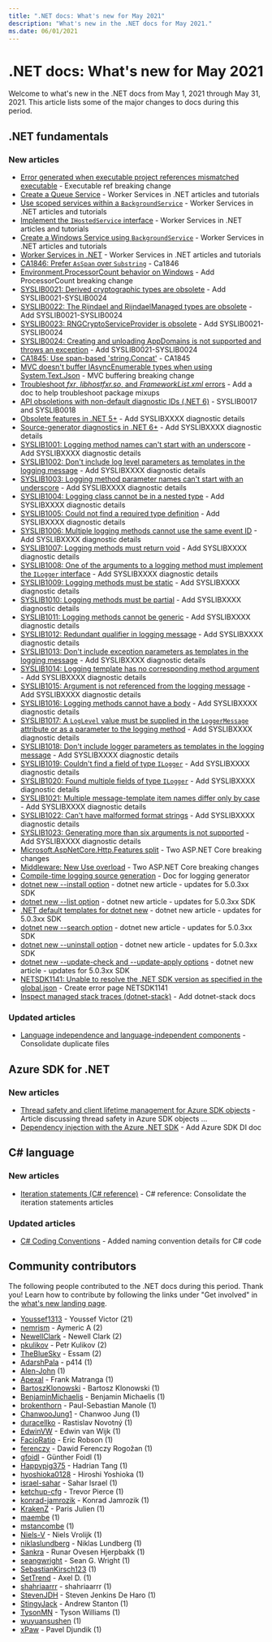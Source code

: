 ```yaml
---
title: ".NET docs: What's new for May 2021"
description: "What's new in the .NET docs for May 2021."
ms.date: 06/01/2021
---
```


# .NET docs: What's new for May 2021

Welcome to what's new in the .NET docs from May 1, 2021 through May 31, 2021. This article lists some of the major changes to docs during this period.

## .NET fundamentals

### New articles

- [Error generated when executable project references mismatched executable](../core/compatibility/sdk/5.0/referencing-executable-generates-error.md) - Executable ref breaking change
- [Create a Queue Service](../core/extensions/queue-service.md) - Worker Services in .NET articles and tutorials
- [Use scoped services within a `BackgroundService`](../core/extensions/scoped-service.md) - Worker Services in .NET articles and tutorials
- [Implement the `IHostedService` interface](../core/extensions/timer-service.md) - Worker Services in .NET articles and tutorials
- [Create a Windows Service using `BackgroundService`](../core/extensions/windows-service.md) - Worker Services in .NET articles and tutorials
- [Worker Services in .NET](../core/extensions/workers.md) - Worker Services in .NET articles and tutorials
- [CA1846: Prefer `AsSpan` over `Substring`](../fundamentals/code-analysis/quality-rules/ca1846.md) - Ca1846
- [Environment.ProcessorCount behavior on Windows](../core/compatibility/core-libraries/6.0/environment-processorcount-on-windows.md) - Add ProcessorCount breaking change
- [SYSLIB0021: Derived cryptographic types are obsolete](../fundamentals/syslib-diagnostics/syslib0021.md) - Add SYSLIB0021-SYSLIB0024
- [SYSLIB0022: The Rijndael and RijndaelManaged types are obsolete](../fundamentals/syslib-diagnostics/syslib0022.md) - Add SYSLIB0021-SYSLIB0024
- [SYSLIB0023: RNGCryptoServiceProvider is obsolete](../fundamentals/syslib-diagnostics/syslib0023.md) - Add SYSLIB0021-SYSLIB0024
- [SYSLIB0024: Creating and unloading AppDomains is not supported and throws an exception](../fundamentals/syslib-diagnostics/syslib0024.md) - Add SYSLIB0021-SYSLIB0024
- [CA1845: Use span-based 'string.Concat'](../fundamentals/code-analysis/quality-rules/ca1845.md) - CA1845
- [MVC doesn't buffer IAsyncEnumerable types when using System.Text.Json](../core/compatibility/aspnet-core/6.0/iasyncenumerable-not-buffered-by-mvc.md) - MVC buffering breaking change
- [Troubleshoot _fxr_, _libhostfxr.so_, and _FrameworkList.xml_ errors](../core/install/linux-package-mixup.md) - Add a doc to help troubleshoot package mixups
- [API obsoletions with non-default diagnostic IDs (.NET 6)](../core/compatibility/core-libraries/6.0/obsolete-apis-with-custom-diagnostics.md) - SYSLIB0017 and SYSLIB0018
- [Obsolete features in .NET 5+](../fundamentals/syslib-diagnostics/obsoletions-overview.md) - Add SYSLIBXXXX diagnostic details
- [Source-generator diagnostics in .NET 6+](../fundamentals/syslib-diagnostics/source-generator-overview.md) - Add SYSLIBXXXX diagnostic details
- [SYSLIB1001: Logging method names can't start with an underscore](../fundamentals/syslib-diagnostics/syslib1001.md) - Add SYSLIBXXXX diagnostic details
- [SYSLIB1002: Don't include log level parameters as templates in the logging message](../fundamentals/syslib-diagnostics/syslib1002.md) - Add SYSLIBXXXX diagnostic details
- [SYSLIB1003: Logging method parameter names can't start with an underscore](../fundamentals/syslib-diagnostics/syslib1003.md) - Add SYSLIBXXXX diagnostic details
- [SYSLIB1004: Logging class cannot be in a nested type](../fundamentals/syslib-diagnostics/syslib1004.md) - Add SYSLIBXXXX diagnostic details
- [SYSLIB1005: Could not find a required type definition](../fundamentals/syslib-diagnostics/syslib1005.md) - Add SYSLIBXXXX diagnostic details
- [SYSLIB1006: Multiple logging methods cannot use the same event ID](../fundamentals/syslib-diagnostics/syslib1006.md) - Add SYSLIBXXXX diagnostic details
- [SYSLIB1007: Logging methods must return void](../fundamentals/syslib-diagnostics/syslib1007.md) - Add SYSLIBXXXX diagnostic details
- [SYSLIB1008: One of the arguments to a logging method must implement the `ILogger` interface](../fundamentals/syslib-diagnostics/syslib1008.md) - Add SYSLIBXXXX diagnostic details
- [SYSLIB1009: Logging methods must be static](../fundamentals/syslib-diagnostics/syslib1009.md) - Add SYSLIBXXXX diagnostic details
- [SYSLIB1010: Logging methods must be partial](../fundamentals/syslib-diagnostics/syslib1010.md) - Add SYSLIBXXXX diagnostic details
- [SYSLIB1011: Logging methods cannot be generic](../fundamentals/syslib-diagnostics/syslib1011.md) - Add SYSLIBXXXX diagnostic details
- [SYSLIB1012: Redundant qualifier in logging message](../fundamentals/syslib-diagnostics/syslib1012.md) - Add SYSLIBXXXX diagnostic details
- [SYSLIB1013: Don't include exception parameters as templates in the logging message](../fundamentals/syslib-diagnostics/syslib1013.md) - Add SYSLIBXXXX diagnostic details
- [SYSLIB1014: Logging template has no corresponding method argument](../fundamentals/syslib-diagnostics/syslib1014.md) - Add SYSLIBXXXX diagnostic details
- [SYSLIB1015: Argument is not referenced from the logging message](../fundamentals/syslib-diagnostics/syslib1015.md) - Add SYSLIBXXXX diagnostic details
- [SYSLIB1016: Logging methods cannot have a body](../fundamentals/syslib-diagnostics/syslib1016.md) - Add SYSLIBXXXX diagnostic details
- [SYSLIB1017: A `LogLevel` value must be supplied in the `LoggerMessage` attribute or as a parameter to the logging method](../fundamentals/syslib-diagnostics/syslib1017.md) - Add SYSLIBXXXX diagnostic details
- [SYSLIB1018: Don't include logger parameters as templates in the logging message](../fundamentals/syslib-diagnostics/syslib1018.md) - Add SYSLIBXXXX diagnostic details
- [SYSLIB1019: Couldn't find a field of type `ILogger`](../fundamentals/syslib-diagnostics/syslib1019.md) - Add SYSLIBXXXX diagnostic details
- [SYSLIB1020: Found multiple fields of type `ILogger`](../fundamentals/syslib-diagnostics/syslib1020.md) - Add SYSLIBXXXX diagnostic details
- [SYSLIB1021: Multiple message-template item names differ only by case](../fundamentals/syslib-diagnostics/syslib1021.md) - Add SYSLIBXXXX diagnostic details
- [SYSLIB1022: Can't have malformed format strings](../fundamentals/syslib-diagnostics/syslib1022.md) - Add SYSLIBXXXX diagnostic details
- [SYSLIB1023: Generating more than six arguments is not supported](../fundamentals/syslib-diagnostics/syslib1023.md) - Add SYSLIBXXXX diagnostic details
- [Microsoft.AspNetCore.Http.Features split](../core/compatibility/aspnet-core/6.0/microsoft-aspnetcore-http-features-package-split.md) - Two ASP.NET Core breaking changes
- [Middleware: New Use overload](../core/compatibility/aspnet-core/6.0/middleware-new-use-overload.md) - Two ASP.NET Core breaking changes
- [Compile-time logging source generation](../core/extensions/logger-message-generator.md) - Doc for logging generator
- [dotnet new --install option](../core/tools/dotnet-new-install.md) - dotnet new article - updates for 5.0.3xx SDK
- [dotnet new --list option](../core/tools/dotnet-new-list.md) - dotnet new article - updates for 5.0.3xx SDK
- [.NET default templates for dotnet new](../core/tools/dotnet-new-sdk-templates.md) - dotnet new article - updates for 5.0.3xx SDK
- [dotnet new --search option](../core/tools/dotnet-new-search.md) - dotnet new article - updates for 5.0.3xx SDK
- [dotnet new --uninstall option](../core/tools/dotnet-new-uninstall.md) - dotnet new article - updates for 5.0.3xx SDK
- [dotnet new --update-check and --update-apply options](../core/tools/dotnet-new-update.md) - dotnet new article - updates for 5.0.3xx SDK
- [NETSDK1141: Unable to resolve the .NET SDK version as specified in the global.json](../core/tools/sdk-errors/netsdk1141.md) - Create error page NETSDK1141
- [Inspect managed stack traces (dotnet-stack)](../core/diagnostics/dotnet-stack.md) - Add dotnet-stack docs

### Updated articles

- [Language independence and language-independent components](../standard/language-independence.md) - Consolidate duplicate files

## Azure SDK for .NET

### New articles

- [Thread safety and client lifetime management for Azure SDK objects](../azure/sdk/thread-safety.md) - Article discussing thread safety in Azure SDK objects …
- [Dependency injection with the Azure .NET SDK](../azure/sdk/dependency-injection.md) - Add Azure SDK DI doc

## C# language

### New articles

- [Iteration statements (C# reference)](../csharp/language-reference/statements/iteration-statements.md) - C# reference: Consolidate the iteration statements articles

### Updated articles

- [C# Coding Conventions](../csharp/fundamentals/coding-style/coding-conventions.md) - Added naming convention details for C# code

## Community contributors

The following people contributed to the .NET docs during this period. Thank you! Learn how to contribute by following the links under "Get involved" in the [what's new landing page](index.yml).

- [Youssef1313](https://github.com/Youssef1313) - Youssef Victor (21)
- [nemrism](https://github.com/nemrism) - Aymeric A (2)
- [NewellClark](https://github.com/NewellClark) - Newell Clark (2)
- [pkulikov](https://github.com/pkulikov) - Petr Kulikov (2)
- [TheBlueSky](https://github.com/TheBlueSky) - Essam (2)
- [AdarshPala](https://github.com/AdarshPala) - p414 (1)
- [Alen-John](https://github.com/Alen-John) (1)
- [Apexal](https://github.com/Apexal) - Frank Matranga (1)
- [BartoszKlonowski](https://github.com/BartoszKlonowski) - Bartosz Klonowski (1)
- [BenjaminMichaelis](https://github.com/BenjaminMichaelis) - Benjamin Michaelis (1)
- [brokenthorn](https://github.com/brokenthorn) - Paul-Sebastian Manole (1)
- [ChanwooJung1](https://github.com/ChanwooJung1) - Chanwoo Jung (1)
- [duracellko](https://github.com/duracellko) - Rastislav Novotný (1)
- [EdwinVW](https://github.com/EdwinVW) - Edwin van Wijk (1)
- [FacioRatio](https://github.com/FacioRatio) - Eric Robson (1)
- [ferenczy](https://github.com/ferenczy) - Dawid Ferenczy Rogožan (1)
- [gfoidl](https://github.com/gfoidl) - Günther Foidl (1)
- [Happypig375](https://github.com/Happypig375) - Hadrian Tang (1)
- [hyoshioka0128](https://github.com/hyoshioka0128) - Hiroshi Yoshioka (1)
- [israel-sahar](https://github.com/israel-sahar) - Sahar Israel (1)
- [ketchup-cfg](https://github.com/ketchup-cfg) - Trevor Pierce (1)
- [konrad-jamrozik](https://github.com/konrad-jamrozik) - Konrad Jamrozik (1)
- [KrakenZ](https://github.com/KrakenZ) - Paris Julien (1)
- [maembe](https://github.com/maembe) (1)
- [mstancombe](https://github.com/mstancombe) (1)
- [Niels-V](https://github.com/Niels-V) - Niels Vrolijk (1)
- [niklaslundberg](https://github.com/niklaslundberg) - Niklas Lundberg (1)
- [Sankra](https://github.com/Sankra) - Runar Ovesen Hjerpbakk (1)
- [seangwright](https://github.com/seangwright) - Sean G. Wright (1)
- [SebastianKirsch123](https://github.com/SebastianKirsch123) (1)
- [SetTrend](https://github.com/SetTrend) - Axel D. (1)
- [shahriaarrr](https://github.com/shahriaarrr) - shahriaarrr (1)
- [StevenJDH](https://github.com/StevenJDH) - Steven Jenkins De Haro (1)
- [StingyJack](https://github.com/StingyJack) - Andrew Stanton (1)
- [TysonMN](https://github.com/TysonMN) - Tyson Williams (1)
- [wuyuansushen](https://github.com/wuyuansushen) (1)
- [xPaw](https://github.com/xPaw) - Pavel Djundik (1)
